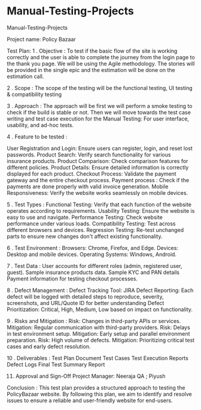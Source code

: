 # Manual-Testing-Projects
Manual-Testing-Projects

Project name: Policy Bazaar 

Test Plan: 
1 . Objective : To test if the basic flow of the site is working correctly and the user is able to complete the journey from the login page to the thank you page.
We will be using the Agile methodology. 
The stories will be provided in the single epic and the estimation will be done on the estimation call.

2 . Scope : The scope of the testing will be the functional testing, UI testing & compatibility testing

3 . Approach : The approach will be first we will perform a smoke testing to check if the build is stable or not.
Then we will move towards the test case writing and test case execution for the Manual Testing: For user interface, usability, and ad-hoc tests.

4 . Feature to be tested : 

User Registration and Login: Ensure users can register, login, and reset lost passwords.
Product Search: Verify search functionality for various insurance products.
Product Comparison: Check comparison features for different policies.
Product Details: Ensure detailed information is correctly displayed for each product.
Checkout Process: Validate the payment gateway and the entire checkout process.
Payment process : Check if the payments are done properly with valid invoice generation.
Mobile Responsiveness: Verify the website works seamlessly on mobile devices.


5 . Test Types : 
Functional Testing: Verify that each function of the website operates according to requirements.
Usability Testing: Ensure the website is easy to use and navigate.
Performance Testing: Check website performance under various loads.
Compatibility Testing: Test across different browsers and devices.
Regression Testing: Re-test unchanged parts to ensure new changes don't affect existing functionality.

6 . Test Environment : 
Browsers: Chrome, Firefox, and Edge.
Devices: Desktop and mobile devices.
Operating Systems: Windows, Android.

7 . Test Data : 
User accounts for different roles (admin, registered user, guest).
Sample insurance products data.
Sample KYC and PAN details
Payment information for testing checkout processes.


8 . Defect Management : 
Defect Tracking Tool: JIRA
Defect Reporting: Each defect will be logged with detailed steps to reproduce, severity, screenshots, and URL/Quote ID for better understanding
Defect Prioritization: Critical, High, Medium, Low based on impact on functionality.

9 . Risks and Mitigation :
Risk: Changes in third-party APIs or services.
Mitigation: Regular communication with third-party providers.
Risk: Delays in test environment setup.
Mitigation: Early setup and parallel environment preparation.
Risk: High volume of defects.
Mitigation: Prioritizing critical test cases and early defect resolution.

10 . Deliverables : 
Test Plan Document
Test Cases
Test Execution Reports
Defect Logs
Final Test Summary Report

11. Approval and Sign-Off
Project Manager: Neeraja
QA ; Piyush 

Conclusion : 
This test plan provides a structured approach to testing the PolicyBazaar website. 
By following this plan, we aim to identify and resolve issues to ensure a reliable and user-friendly website for end-users.
